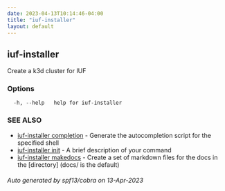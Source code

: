 ```yaml
---
date: 2023-04-13T10:14:46-04:00
title: "iuf-installer"
layout: default
---
```

## iuf-installer

Create a k3d cluster for IUF

### Options

```
  -h, --help   help for iuf-installer
```

### SEE ALSO

* [iuf-installer completion](/commands/iuf-installer_completion/)	 - Generate the autocompletion script for the specified shell
* [iuf-installer init](/commands/iuf-installer_init/)	 - A brief description of your command
* [iuf-installer makedocs](/commands/iuf-installer_makedocs/)	 - Create a set of markdown files for the docs in the [directory] (docs/ is the default)

###### Auto generated by spf13/cobra on 13-Apr-2023
